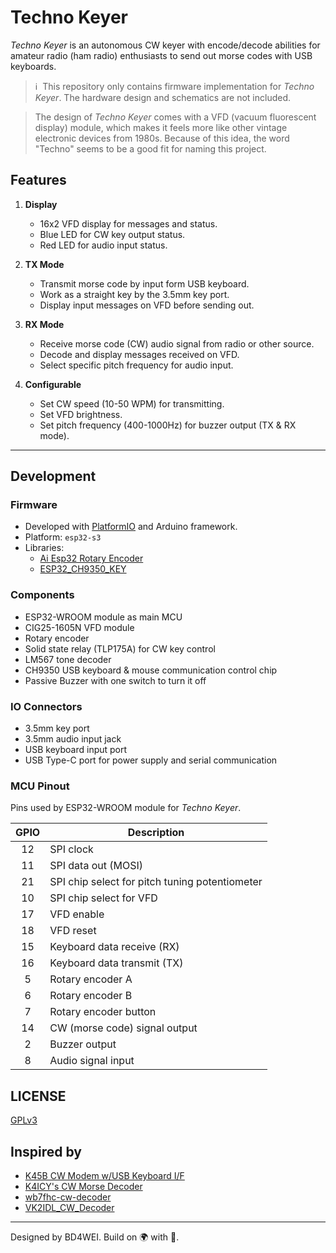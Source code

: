 # Techno Keyer

*Techno Keyer* is an autonomous CW keyer with encode/decode abilities for amateur radio (ham radio) enthusiasts to send out morse codes with USB keyboards.

> ℹ ️ This repository only contains firmware implementation for *Techno Keyer*. The hardware design and schematics are not included. 

> The design of *Techno Keyer* comes with a VFD (vacuum fluorescent display) module, which makes it feels more like other vintage electronic devices from 1980s. Because of this idea, the word "Techno" seems to be a good fit for naming this project.


## Features

1. **Display**
   - 16x2 VFD display for messages and status.
   - Blue LED for CW key output status.
   - Red LED for audio input status.

2. **TX Mode**
   - Transmit morse code by input form USB keyboard.
   - Work as a straight key by the 3.5mm key port.
   - Display input messages on VFD before sending out.

3. **RX Mode**
   - Receive morse code (CW) audio signal from radio or other source.
   - Decode and display messages received on VFD.
   - Select specific pitch frequency for audio input.

4. **Configurable**
   - Set CW speed (10-50 WPM) for transmitting.
   - Set VFD brightness.
   - Set pitch frequency (400-1000Hz) for buzzer output (TX & RX mode).


---
## Development

### Firmware

- Developed with [PlatformIO](https://platformio.org/) and Arduino framework.
- Platform: `esp32-s3`
- Libraries:
  - [Ai Esp32 Rotary Encoder](https://www.arduino.cc/reference/en/libraries/ai-esp32-rotary-encoder/)
  - [ESP32_CH9350_KEY](https://github.com/joetrs/ESP32_CH9350_KEY)

### Components

- ESP32-WROOM module as main MCU
- CIG25-1605N VFD module
- Rotary encoder
- Solid state relay (TLP175A) for CW key control
- LM567 tone decoder
- CH9350 USB keyboard & mouse communication control chip
- Passive Buzzer with one switch to turn it off


### IO Connectors

- 3.5mm key port
- 3.5mm audio input jack
- USB keyboard input port
- USB Type-C port for power supply and serial communication


### MCU Pinout

Pins used by ESP32-WROOM module for *Techno Keyer*.

| GPIO | Description                                    |
|:----:|------------------------------------------------|
|  12  | SPI clock                                      |
|  11  | SPI data out (MOSI)                            |
|  21  | SPI chip select for pitch tuning potentiometer |
|  10  | SPI chip select for VFD                        |
|  17  | VFD enable                                     |
|  18  | VFD reset                                      |
|  15  | Keyboard data receive (RX)                     |
|  16  | Keyboard data transmit (TX)                    |
|  5   | Rotary encoder A                               |
|  6   | Rotary encoder B                               |
|  7   | Rotary encoder button                          |
|  14  | CW (morse code) signal output                  |
|  2   | Buzzer output                                  |
|  8   | Audio signal input                             |


## LICENSE

[GPLv3](./LICENSE)


## Inspired by

- [K45B CW Modem w/USB Keyboard I/F](https://www.hamcrafters2.com/K45_B.html)
- [K4ICY's CW Morse Decoder](http://www.k4icy.com/cw_decoder.html)
- [wb7fhc-cw-decoder](https://github.com/kareiva/wb7fhc-cw-decoder)
- [VK2IDL_CW_Decoder](https://github.com/ideal54/VK2IDL_CW_Decoder)

---
Designed by BD4WEI. Build on 🌍 with 💓.
